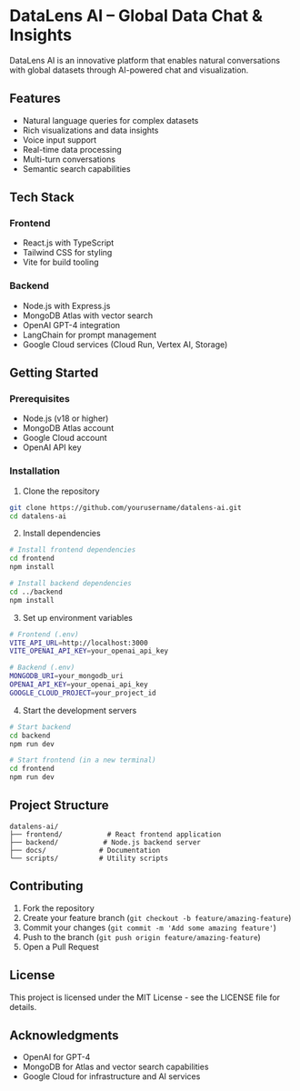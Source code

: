 # DataLens AI – Global Data Chat & Insights

DataLens AI is an innovative platform that enables natural conversations with global datasets through AI-powered chat and visualization.

## Features

- Natural language queries for complex datasets
- Rich visualizations and data insights
- Voice input support
- Real-time data processing
- Multi-turn conversations
- Semantic search capabilities

## Tech Stack

### Frontend
- React.js with TypeScript
- Tailwind CSS for styling
- Vite for build tooling

### Backend
- Node.js with Express.js
- MongoDB Atlas with vector search
- OpenAI GPT-4 integration
- LangChain for prompt management
- Google Cloud services (Cloud Run, Vertex AI, Storage)

## Getting Started

### Prerequisites
- Node.js (v18 or higher)
- MongoDB Atlas account
- Google Cloud account
- OpenAI API key

### Installation

1. Clone the repository
```bash
git clone https://github.com/yourusername/datalens-ai.git
cd datalens-ai
```

2. Install dependencies
```bash
# Install frontend dependencies
cd frontend
npm install

# Install backend dependencies
cd ../backend
npm install
```

3. Set up environment variables
```bash
# Frontend (.env)
VITE_API_URL=http://localhost:3000
VITE_OPENAI_API_KEY=your_openai_api_key

# Backend (.env)
MONGODB_URI=your_mongodb_uri
OPENAI_API_KEY=your_openai_api_key
GOOGLE_CLOUD_PROJECT=your_project_id
```

4. Start the development servers
```bash
# Start backend
cd backend
npm run dev

# Start frontend (in a new terminal)
cd frontend
npm run dev
```

## Project Structure

```
datalens-ai/
├── frontend/           # React frontend application
├── backend/           # Node.js backend server
├── docs/             # Documentation
└── scripts/          # Utility scripts
```

## Contributing

1. Fork the repository
2. Create your feature branch (`git checkout -b feature/amazing-feature`)
3. Commit your changes (`git commit -m 'Add some amazing feature'`)
4. Push to the branch (`git push origin feature/amazing-feature`)
5. Open a Pull Request

## License

This project is licensed under the MIT License - see the LICENSE file for details.

## Acknowledgments

- OpenAI for GPT-4
- MongoDB for Atlas and vector search capabilities
- Google Cloud for infrastructure and AI services 
